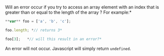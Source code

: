 Will an error occur if you try to access an array element with an index that is greater than or equal to the length of the array ? For example:*

```javascript
**var** foo = ['a', 'b', 'c'];

foo.length; *// returns 3*

foo[3];   *// will this result in an error?*
```

An error will not occur.  Javascript  will simply return `undefined`.